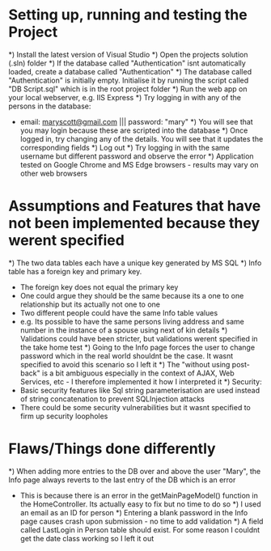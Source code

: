 # Setting up, running and testing the Project
*) Install the latest version of Visual Studio
*) Open the projects solution (.sln) folder
*) If the database called "Authentication" isnt automatically loaded, create a database called "Authentication"
*) The database called "Authentication" is initially empty. Initialise it by running the script called "DB Script.sql" which is in the root project folder
*) Run the web app on your local webserver, e.g. IIS Express
*) Try logging in with any of the persons in the database:
   - email: maryscott@gmail.com			|||	password: "mary"
*) You will see that you may login because these are scripted into the database
*) Once logged in, try changing any of the details. You will see that it updates the corresponding fields
*) Log out
*) Try logging in with the same username but different password and observe the error
*) Application tested on Google Chrome and MS Edge browsers - results may vary on other web browsers

# Assumptions and Features that have not been implemented because they werent specified
*) The two data tables each have a unique key generated by MS SQL
*) Info table has a foreign key and primary key.
   - The foreign key does not equal the primary key
   - One could argue they should be the same because its a one to one relationship but its actually not one to one
   - Two different people could have the same Info table values
   - e.g. Its possible to have the same persons living address and same number in the instance of a spouse using next of kin details
*) Validations could have been stricter, but validations werent specified in the take home test
*) Going to the Info page forces the user to change password which in the real world shouldnt be the case. It wasnt specified to avoid this scenario so I left it
*) The "without using post-back" is a bit ambiguous especially in the context of AJAX, Web Services, etc - I therefore implemented it how I interpreted it
*) Security:
   - Basic security features like Sql string parameterisation are used instead of string concatenation to prevent SQLInjection attacks
   - There could be some security vulnerabilities but it wasnt specified to firm up security loopholes
     
# Flaws/Things done differently
*) When adding more entries to the DB over and above the user "Mary", the Info page always reverts to the last entry of the DB which is an error
   - This is because there is an error in the getMainPageModel() function in the HomeController. Its actually easy to fix but no time to do so
*) I used an email as an ID for person
*) Entering a blank password in the Info page causes crash upon submission - no time to add validation
*) A field called LastLogin in Person table should exist. For some reason I couldnt get the date class working so I left it out